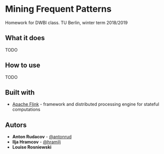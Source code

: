 # Mining Frequent Patterns

Homework for DWBI class. TU Berlin, winter term 2018/2019


## What it does

TODO


## How to use

TODO


## Built with

* [Apache Flink](https://flink.apache.org/) - framework and distributed processing engine for stateful computations

## Autors

* **Anton Rudacov** - [@antonrud](https://github.com/antonrud)
* **Ilja Hramcov** - [@hramilj](https://gitlab.tubit.tu-berlin.de/hramilj)
* **Louise Rosniewski** 


